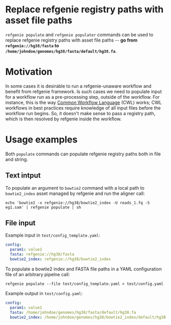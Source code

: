 # Replace refgenie registry paths with asset file paths 

`refgenie populate` and `refgenie populater` commands can be used to replace refgenie registry paths with asset file paths -- **go from `refgenie://hg38/fasta` to `/home/johndoe/genomes/hg38/fasta/default/hg38.fa`**.

# Motivation

In some cases it is desirable to run a refgenie-unaware workflow and benefit from refgenie framework. Is such cases we need to populate input for a workflow run as a pre-processing step, outside of the workflow. For instance, this is the way [Common Workflow Language](https://www.commonwl.org/) (CWL) works; CWL workflows in best practices require knowledge of all input files before the workflow run begins. So, it doesn't make sense to pass a registry path, which is then resolved by refgenie inside the workflow.

# Usage examples

Both `populate` commands can populate refgenie registry paths both in file and string.

## Text intput

To populate an argument to `bowtie2` command with a local path to `bowtie2_index` asset managed by refgenie and run the aligner call:

```console
echo 'bowtie2 -x refgenie://hg38/bowtie2_index -U reads_1.fq -S eg1.sam' | refgenie populate | sh
```

## File input

Example input in `test/config_template.yaml`:
```yaml
config:
  param1: value1
  fasta: refgenie://hg38/fasta
  bowtie2_index: refgenie://hg38/bowtie2_index
```

To populate a bowtie2 index and FASTA file paths in a YAML configuration file of an arbitrary pipelne call:

```console
refgenie populate --file test/config_template.yaml > test/config.yaml
```

Example output in `test/config.yaml`:
```yaml
config:
  param1: value1
  fasta: /home/johndoe/genomes/hg38/fasta/default/hg38.fa
  bowtie2_index: /home/johndoe/genomes/hg38/bowtie2_index/default/hg38
```
